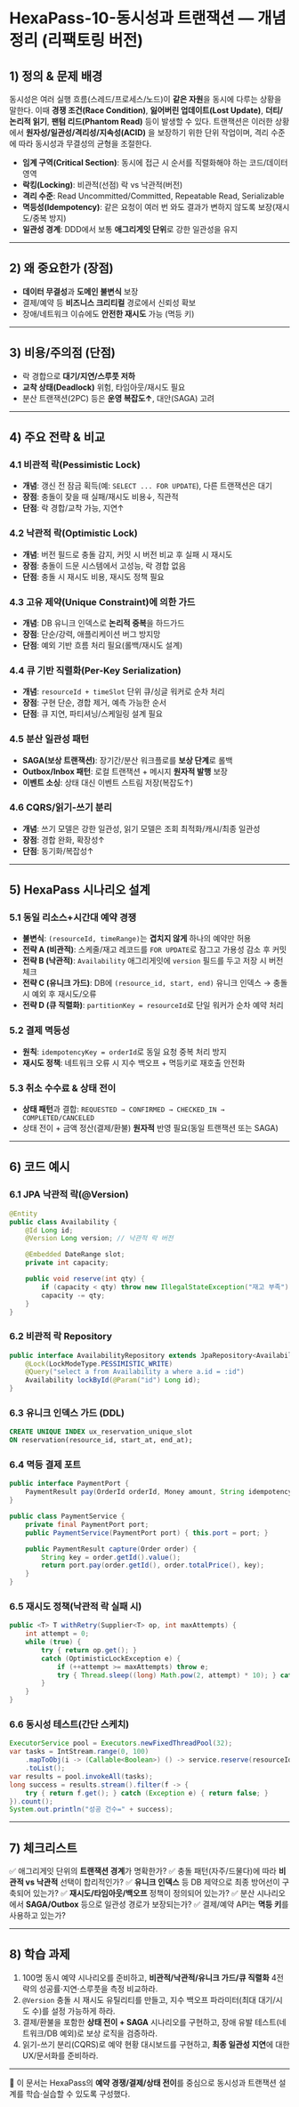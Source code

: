 ﻿# HexaPass-10-동시성과 트랜잭션 — 개념정리 (리팩토링 버전)

## 1) 정의 & 문제 배경

동시성은 여러 실행 흐름(스레드/프로세스/노드)이 **같은 자원**을 동시에 다루는 상황을 말한다. 이때 **경쟁 조건(Race Condition)**, **잃어버린 업데이트(Lost Update)**, **더티/논리적 읽기**, **팬텀 리드(Phantom Read)** 등이 발생할 수 있다. 트랜잭션은 이러한 상황에서 **원자성/일관성/격리성/지속성(ACID)** 을 보장하기 위한 단위 작업이며, 격리 수준에 따라 동시성과 무결성의 균형을 조절한다.

* **임계 구역(Critical Section)**: 동시에 접근 시 순서를 직렬화해야 하는 코드/데이터 영역
* **락킹(Locking)**: 비관적(선점) 락 vs 낙관적(버전)
* **격리 수준**: Read Uncommitted/Committed, Repeatable Read, Serializable
* **멱등성(Idempotency)**: 같은 요청이 여러 번 와도 결과가 변하지 않도록 보장(재시도/중복 방지)
* **일관성 경계**: DDD에서 보통 **애그리게잇 단위**로 강한 일관성을 유지

---

## 2) 왜 중요한가 (장점)

* **데이터 무결성**과 **도메인 불변식** 보장
* 결제/예약 등 **비즈니스 크리티컬** 경로에서 신뢰성 확보
* 장애/네트워크 이슈에도 **안전한 재시도** 가능 (멱등 키)

---

## 3) 비용/주의점 (단점)

* 락 경합으로 **대기/지연/스루풋 저하**
* **교착 상태(Deadlock)** 위험, 타임아웃/재시도 필요
* 분산 트랜잭션(2PC) 등은 **운영 복잡도↑**, 대안(SAGA) 고려

---

## 4) 주요 전략 & 비교

### 4.1 비관적 락(Pessimistic Lock)

* **개념**: 갱신 전 잠금 획득(예: `SELECT ... FOR UPDATE`), 다른 트랜잭션은 대기
* **장점**: 충돌이 잦을 때 실패/재시도 비용↓, 직관적
* **단점**: 락 경합/교착 가능, 지연↑

### 4.2 낙관적 락(Optimistic Lock)

* **개념**: 버전 필드로 충돌 감지, 커밋 시 버전 비교 후 실패 시 재시도
* **장점**: 충돌이 드문 시스템에서 고성능, 락 경합 없음
* **단점**: 충돌 시 재시도 비용, 재시도 정책 필요

### 4.3 고유 제약(Unique Constraint)에 의한 가드

* **개념**: DB 유니크 인덱스로 **논리적 중복**을 하드가드
* **장점**: 단순/강력, 애플리케이션 버그 방지망
* **단점**: 예외 기반 흐름 처리 필요(롤백/재시도 설계)

### 4.4 큐 기반 직렬화(Per-Key Serialization)

* **개념**: `resourceId + timeSlot` 단위 큐/싱글 워커로 순차 처리
* **장점**: 구현 단순, 경합 제거, 예측 가능한 순서
* **단점**: 큐 지연, 파티셔닝/스케일링 설계 필요

### 4.5 분산 일관성 패턴

* **SAGA(보상 트랜잭션)**: 장기간/분산 워크플로를 **보상 단계**로 롤백
* **Outbox/Inbox 패턴**: 로컬 트랜잭션 + 메시지 **원자적 발행** 보장
* **이벤트 소싱**: 상태 대신 이벤트 스트림 저장(복잡도↑)

### 4.6 CQRS/읽기-쓰기 분리

* **개념**: 쓰기 모델은 강한 일관성, 읽기 모델은 조회 최적화/캐시/최종 일관성
* **장점**: 경합 완화, 확장성↑
* **단점**: 동기화/복잡성↑

---

## 5) HexaPass 시나리오 설계

### 5.1 동일 리소스+시간대 예약 경쟁

* **불변식**: `(resourceId, timeRange)`는 **겹치지 않게** 하나의 예약만 허용
* **전략 A (비관적)**: 스케줄/재고 레코드를 `FOR UPDATE`로 잠그고 가용성 감소 후 커밋
* **전략 B (낙관적)**: `Availability` 애그리게잇에 `version` 필드를 두고 저장 시 버전 체크
* **전략 C (유니크 가드)**: DB에 `(resource_id, start, end)` 유니크 인덱스 → 충돌 시 예외 후 재시도/오류
* **전략 D (큐 직렬화)**: `partitionKey = resourceId`로 단일 워커가 순차 예약 처리

### 5.2 결제 멱등성

* **원칙**: `idempotencyKey = orderId`로 동일 요청 중복 처리 방지
* **재시도 정책**: 네트워크 오류 시 지수 백오프 + 멱등키로 재호출 안전화

### 5.3 취소 수수료 & 상태 전이

* **상태 패턴**과 결합: `REQUESTED → CONFIRMED → CHECKED_IN → COMPLETED/CANCELED`
* 상태 전이 + 금액 정산(결제/환불) **원자적** 반영 필요(동일 트랜잭션 또는 SAGA)

---

## 6) 코드 예시

### 6.1 JPA 낙관적 락(@Version)

```java
@Entity
public class Availability {
    @Id Long id;
    @Version Long version; // 낙관적 락 버전

    @Embedded DateRange slot;
    private int capacity;

    public void reserve(int qty) {
        if (capacity < qty) throw new IllegalStateException("재고 부족");
        capacity -= qty;
    }
}
```

### 6.2 비관적 락 Repository

```java
public interface AvailabilityRepository extends JpaRepository<Availability, Long> {
    @Lock(LockModeType.PESSIMISTIC_WRITE)
    @Query("select a from Availability a where a.id = :id")
    Availability lockById(@Param("id") Long id);
}
```

### 6.3 유니크 인덱스 가드 (DDL)

```sql
CREATE UNIQUE INDEX ux_reservation_unique_slot
ON reservation(resource_id, start_at, end_at);
```

### 6.4 멱등 결제 포트

```java
public interface PaymentPort {
    PaymentResult pay(OrderId orderId, Money amount, String idempotencyKey);
}

public class PaymentService {
    private final PaymentPort port;
    public PaymentService(PaymentPort port) { this.port = port; }

    public PaymentResult capture(Order order) {
        String key = order.getId().value();
        return port.pay(order.getId(), order.totalPrice(), key);
    }
}
```

### 6.5 재시도 정책(낙관적 락 실패 시)

```java
public <T> T withRetry(Supplier<T> op, int maxAttempts) {
    int attempt = 0;
    while (true) {
        try { return op.get(); }
        catch (OptimisticLockException e) {
            if (++attempt >= maxAttempts) throw e;
            try { Thread.sleep((long) Math.pow(2, attempt) * 10); } catch (InterruptedException ignored) {}
        }
    }
}
```

### 6.6 동시성 테스트(간단 스케치)

```java
ExecutorService pool = Executors.newFixedThreadPool(32);
var tasks = IntStream.range(0, 100)
    .mapToObj(i -> (Callable<Boolean>) () -> service.reserve(resourceId, slot))
    .toList();
var results = pool.invokeAll(tasks);
long success = results.stream().filter(f -> {
    try { return f.get(); } catch (Exception e) { return false; }
}).count();
System.out.println("성공 건수=" + success);
```

---

## 7) 체크리스트

✅ 애그리게잇 단위의 **트랜잭션 경계**가 명확한가?
✅ 충돌 패턴(자주/드물다)에 따라 **비관적 vs 낙관적** 선택이 합리적인가?
✅ **유니크 인덱스** 등 DB 제약으로 최종 방어선이 구축되어 있는가?
✅ **재시도/타임아웃/백오프** 정책이 정의되어 있는가?
✅ 분산 시나리오에서 **SAGA/Outbox** 등으로 일관성 경로가 보장되는가?
✅ 결제/예약 API는 **멱등 키**를 사용하고 있는가?

---

## 8) 학습 과제

1. 100명 동시 예약 시나리오를 준비하고, **비관적/낙관적/유니크 가드/큐 직렬화** 4전략의 성공률·지연·스루풋을 측정 비교하라.
2. `@Version` 충돌 시 재시도 유틸리티를 만들고, 지수 백오프 파라미터(최대 대기/시도 수)를 설정 가능하게 하라.
3. 결제/환불을 포함한 **상태 전이 + SAGA** 시나리오를 구현하고, 장애 유발 테스트(네트워크/DB 예외)로 보상 로직을 검증하라.
4. 읽기-쓰기 분리(CQRS)로 예약 현황 대시보드를 구현하고, **최종 일관성 지연**에 대한 UX/문서화를 준비하라.

---

📌 이 문서는 HexaPass의 **예약 경쟁/결제/상태 전이**를 중심으로 동시성과 트랜잭션 설계를 학습·실습할 수 있도록 구성했다.
